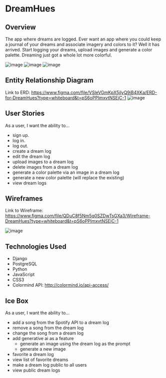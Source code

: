 # DreamHues

## Overview
The app where dreams are logged. Ever want an app where you could keep a journal of your dreams and associate imagery and colors to it? Well it has arrived. Start logging your dreams, upload images and generate a color palette. Dreaming just got a whole lot more colorful.

![image](https://github.com/Jlarranaga/Project3-DreamHues/assets/149622991/40f55972-775e-45c9-a05f-1c448bdc2ad0)
![image](https://github.com/Jlarranaga/Project3-DreamHues/assets/149622991/5884461b-b15f-4f87-85aa-0f10e236b3f0)
![image](https://github.com/Jlarranaga/Project3-DreamHues/assets/149622991/f736f3d2-b804-4fc5-84bd-6c38da27f7f9)




## Entity Relationship Diagram
Link to ERD: https://www.figma.com/file/VSleVGmKpX5jIyQ9iB4XKa/ERD-for-DreamHues?type=whiteboard&t=pS6oPPImxvtNSEjC-1
![image](https://github.com/Jlarranaga/Project3-DreamHues/assets/149622991/213cea77-5678-45cf-b4ef-d5743fed71c6)



## User Stories
As a user, I want the ability to...
  - sign up.
  - log in.
  - log out.
  - create a dream log
  - edit the dream log
  - upload images to a dream log
  - delete images from a dream log
  - generate a color palette via an image in a dream log
  - generate a new color palette (will replace the existing)
  - view dream logs

## Wireframes
Link to Wireframe: https://www.figma.com/file/QDuC8f5Nm5q0SZDwTsGXa3/Wireframe-DreamHues?type=whiteboard&t=pS6oPPImxvtNSEjC-1

![image](https://github.com/Jlarranaga/Project3-DreamHues/assets/149622991/ad69c3b9-7d89-403b-9ac4-f0e9283ea480)


## Technologies Used
- Django
- PostgreSQL
- Python
- JavaScript
- CSS3
- Colormind API: http://colormind.io/api-access/

## Ice Box
As a user, I want the ability to...
  - add a song from the Spotify API to a dream log
  - remove a song from the dream log
  - change the song from a dream log
  - add generative ai as a feature
     - generate an image using the dream log as the prompt
     - generate a new image
  - favorite a dream log
  - view list of favorite dreams
  - make a dream log public to all users
  - view public dream logs
